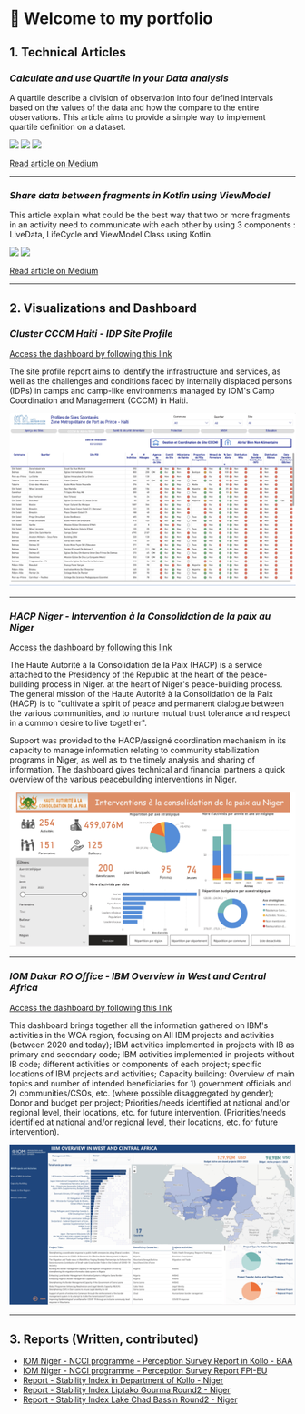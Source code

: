 # **👋 Welcome to my portfolio**



## **1. Technical Articles**



### *Calculate and use Quartile in your Data analysis*

A quartile describe a division of observation into four defined intervals based on the values of the data and how the compare to the entire observations. This article aims to provide a simple way to implement quartile definition on a dataset.

[![](https://img.shields.io/badge/Python-white?logo=Python)](#) [![](https://img.shields.io/badge/Jupyter-white?logo=Jupyter)](#) [![](https://img.shields.io/badge/Twitter-white?logo=Twitter)](#) 

[Read article on Medium](https://medium.com/@misamuna/calculate-and-use-quartile-in-your-data-analysis-5cff9605f33f)

---
### *Share data between fragments in Kotlin using ViewModel*

This article explain what could be the best way that two or more fragments in an activity need to communicate with each other by using 3 components : LiveData, LifeCycle and ViewModel Class using Kotlin.

[![](https://img.shields.io/badge/Kotlin-white?&logo=kotlin)](#) [![](https://img.shields.io/badge/Twitter-white?logo=Twitter)](#) 

[Read article on Medium](https://medium.com/@misamuna/share-data-between-fragments-in-kotlin-bc7893ee6214)

---



## **2. Visualizations and Dashboard**



### *Cluster CCCM Haiti - IDP Site Profile*


[Access the dashboard by following this link](https://u3l.co/cccmhti_siteprofile) 

The site profile report aims to identify the infrastructure and services, as well as the challenges and conditions faced by internally displaced persons (IDPs) in camps and camp-like environments managed by IOM's Camp Coordination and Management (CCCM) in Haiti.


<img src="images/sites_profile_hti.jpg?raw=true"/>

---
<!-- [Project 2 Title](/pdf/sample_presentation.pdf)
<img src="images/dummy_thumbnail.jpg?raw=true"/> -->



### *HACP Niger - Intervention à la Consolidation de la paix au Niger*


[Access the dashboard by following this link](https://u3l.co/nerhacp) 

The Haute Autorité à la Consolidation de la Paix (HACP) is a service attached to the Presidency of the Republic at the heart of the peace-building process in Niger.
at the heart of Niger's peace-building process. The general mission
of the Haute Autorité à la Consolidation de la Paix (HACP) is to "cultivate a spirit of peace and permanent dialogue between the various communities, and to nurture mutual trust tolerance and respect in a common desire to live together".

Support was provided to the HACP/assigné coordination mechanism in its capacity to manage information relating to community stabilization programs in Niger, as well as to the timely analysis and sharing of information. The dashboard gives technical and financial partners a quick overview of the various peacebuilding interventions in Niger.


<img src="images/nerhacp.jpg?raw=true"/>

---


### *IOM Dakar RO Office - IBM Overview in West and Central Africa*


[Access the dashboard by following this link](https://u3l.co/wca_ibmoverview) 

This dashboard brings together all the information gathered on IBM's activities in the WCA region, focusing on All IBM projects and activities (between 2020 and today); IBM activities implemented in projects with IB as primary and secondary code; IBM activities implemented in projects without IB code; different activities or components of each project; specific locations of IBM projects and activities; Capacity building: Overview of main topics and number of intended beneficiaries for 1) government officials and 2) communities/CSOs, etc. (where possible disaggregated by gender); Donor and budget per project; Priorities/needs identified at national and/or regional level, their locations, etc. for future intervention. (Priorities/needs identified at national and/or regional level, their locations, etc. for future intervention).


<img src="images/ibmoverview.jpg?raw=true"/>

---


## **3. Reports (Written, contributed)**



- [IOM Niger - NCCI programme - Perception Survey Report in Kollo - BAA](https://u3l.co/cccmhti_siteprofile)
- [IOM Niger - NCCI programme - Perception Survey Report FPI-EU](http://example.com/)
- [Report - Stability Index in Department of Kollo - Niger](https://u3l.co/SI_Kollo)
- [Report - Stability Index Liptako Gourma Round2 - Niger](https://u3l.co/SI_LiptakoGourma_rd2)
- [Report - Stability Index Lake Chad Bassin Round2 - Niger](https://linkye.net/SI_LCB_rd2)






<!-- ---
<p style="font-size:11px">by Michelo <a href="https://github.com/michelo243">Michel Isamuna</a></p> -->

